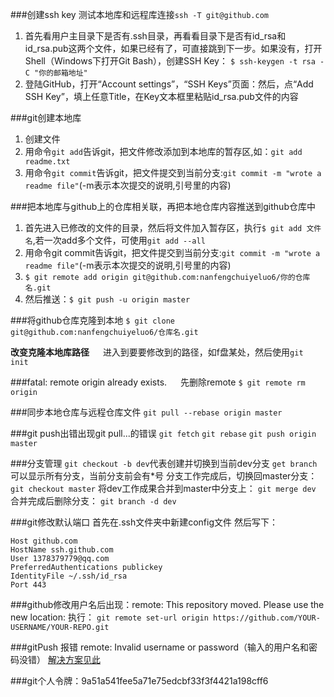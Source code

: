 ###创建ssh key
测试本地库和远程库连接`ssh -T git@github.com`

1. 首先看用户主目录下是否有.ssh目录，再看看目录下是否有id_rsa和id_rsa.pub这两个文件，如果已经有了，可直接跳到下一步。如果没有，打开Shell（Windows下打开Git Bash），创建SSH Key：
`$ ssh-keygen -t rsa -C "你的邮箱地址"`
2. 登陆GitHub，打开“Account settings”，“SSH Keys”页面：然后，点“Add SSH Key”，填上任意Title，在Key文本框里粘贴id_rsa.pub文件的内容

###git创建本地库
1. 创建文件
2. 用命令`git add`告诉git，把文件修改添加到本地库的暂存区,如：`git add readme.txt`
3. 用命令`git commit`告诉git，把文件提交到当前分支:`git commit -m "wrote a readme file"`(-m表示本次提交的说明,引号里的内容)

###把本地库与github上的仓库相关联，再把本地仓库内容推送到github仓库中
1. 首先进入已修改的文件的目录，然后将文件加入暂存区，执行`$ git add 文件名`,若一次add多个文件，可使用`git add --all`
2. 用命令git commit告诉git，把文件提交到当前分支:`git commit -m "wrote a readme file"`(-m表示本次提交的说明,引号里的内容)
3. `$ git remote add origin git@github.com:nanfengchuiyeluo6/你的仓库名.git`
4. 然后推送：`$ git push -u origin master`

###将github仓库克隆到本地
`$ git clone git@github.com:nanfengchuiyeluo6/仓库名.git`

**改变克隆本地库路径**
&emsp; 进入到要要修改到的路径，如f盘某处，然后使用`git init`

###fatal: remote origin already exists.
&emsp; 先删除remote `$ git remote rm origin`

###同步本地仓库与远程仓库文件
`git pull --rebase origin master`

###git push出错出现git pull...的错误
`git fetch`
`git rebase`
`git push origin master`

###分支管理
`git checkout -b dev`代表创建并切换到当前dev分支
`get branch`可以显示所有分支，当前分支前会有*号
分支工作完成后，切换回master分支：
`git checkout master`
将dev工作成果合并到master中分支上：
`git merge dev`
合并完成后删除分支：
`git branch -d dev`


###git修改默认端口
首先在.ssh文件夹中新建config文件
然后写下：
```
Host github.com
HostName ssh.github.com
User 1378379779@qq.com
PreferredAuthentications publickey  
IdentityFile ~/.ssh/id_rsa  
Port 443
```

###github修改用户名后出现：remote: This repository moved. Please use the new location:
执行：
`git remote set-url origin https://github.com/YOUR-USERNAME/YOUR-REPO.git`

###gitPush 报错 remote: Invalid username or password（输入的用户名和密码没错）
<a href="https://help.github.com/articles/creating-a-personal-access-token-for-the-command-line/">解决方案见此</a>

###git个人令牌：9a51a541fee5a71e75edcbf33f3f4421a198cff6
